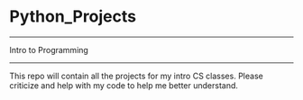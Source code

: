 # Python_Projects
*********************
Intro to Programming
*********************
This repo will contain all the projects for my intro CS classes.
Please criticize and help with my code to help me better understand.
